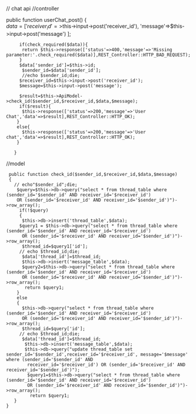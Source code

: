 // chat api
//controller

 public function userChat_post()
       {  
        $data=[
          'receiver_id'=>$this->input->post('receiver_id'),
          'message'=>$this->input->post('message')
         ];

         if(check_required($data)){
          return $this->response(['status'=>400,'message'=>'Missing parameter:'.check_required($data)],REST_Controller::HTTP_BAD_REQUEST);
         }
         $data['sender_id']=$this->id;
          $sender_id=$data['sender_id'];
          //echo $sender_id;die;
         $receiver_id=$this->input->post('receiver_id');
         $message=$this->input->post('message');

         $result=$this->ApiModel->check_id($sender_id,$receiver_id,$data,$message);
         if($result){
          $this->response(['status'=>200,'message'=>'User Chat','data'=>$result],REST_Controller::HTTP_OK);
        }
        else{
          $this->response(['status'=>200,'message'=>'User chat','data'=>$result],REST_Controller::HTTP_OK);
        } 

       }

//model

     public function check_id($sender_id,$receiver_id,$data,$message)
     { 
       // echo"$sender_id";die;
        $query=$this->db->query("select * from thread_table where (sender_id='$sender_id' AND receiver_id='$receiver_id') 
        OR (sender_id='$receiver_id' AND receiver_id='$sender_id')")->row_array();
         if(!$query)
         {    
          $this->db->insert('thread_table',$data);
         $query1 = $this->db->query("select * from thread_table where (sender_id='$sender_id' AND receiver_id='$receiver_id') 
          OR (sender_id='$receiver_id' AND receiver_id='$sender_id')")->row_array();
          $thread_id=$query1['id'];
         // echo $thread_id;die;
          $data['thread_id']=$thread_id;
          $this->db->insert('message_table',$data);
          $query2=$this->db->query("select * from thread_table where (sender_id='$sender_id' AND receiver_id='$receiver_id') 
          OR (sender_id='$receiver_id' AND receiver_id='$sender_id')")->row_array();
           return $query1;  
        }
        else
        {   
          $this->db->query("select * from thread_table where (sender_id='$sender_id' AND receiver_id='$receiver_id') 
          OR (sender_id='$receiver_id' AND receiver_id='$sender_id')")->row_array();
          $thread_id=$query['id'];
         // echo $thread_id;die;
          $data['thread_id']=$thread_id;
           $this->db->insert('message_table',$data);
           $this->db->query("update thread_table set sender_id='$sender_id',receiver_id='$receiver_id', message='$message' where (sender_id='$sender_id' AND 
            receiver_id='$receiver_id') OR (sender_id='$receiver_id' AND  receiver_id='$sender_id')");
            $query1=$this->db->query("select * from thread_table where (sender_id='$sender_id' AND receiver_id='$receiver_id') 
            OR (sender_id='$receiver_id' AND receiver_id='$sender_id')")->row_array();
             return $query1; 
       }
    }
